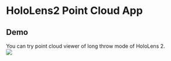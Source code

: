 # HoloLens2 Point Cloud App
 
 ## Demo
 You can try point cloud viewer of long throw mode of HoloLens 2.<br>
 [![](https://img.youtube.com/vi/MntirdBpkps/0.jpg)](https://www.youtube.com/watch?v=MntirdBpkps)
